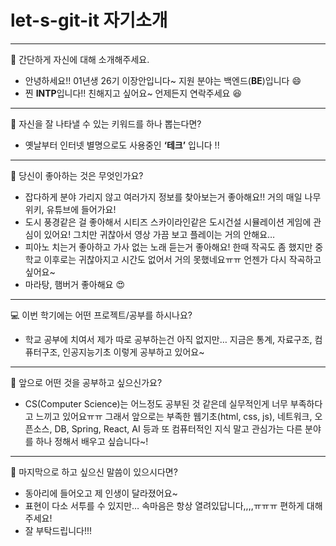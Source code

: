 # let-s-git-it 자기소개

---
👋 간단하게 자신에 대해 소개해주세요.
- 안녕하세요!! 01년생 26기 이장안입니다~ 지원 분야는 백엔드(**BE**)입니다 😄
- 찐 **INTP**입니다!! 친해지고 싶어요~ 언제든지 연락주세요 😆

---
🔎 자신을 잘 나타낼 수 있는 키워드를 하나 뽑는다면?
- 옛날부터 인터넷 별명으로도 사용중인 **‘테크’** 입니다 !!

---
💌 당신이 좋아하는 것은 무엇인가요?
- 잡다하게 분야 가리지 않고 여러가지 정보를 찾아보는거 좋아해요!! 거의 매일 나무위키, 유튜브에 들어가요!
- 도시 풍경같은 걸 좋아해서 시티즈 스카이라인같은 도시건설 시뮬레이션 게임에 관심이 있어요! 그치만 귀찮아서 영상 가끔 보고 플레이는 거의 안해요…
- 피아노 치는거 좋아하고 가사 없는 노래 듣는거 좋아해요! 한때 작곡도 좀 했지만 중학교 이후로는 귀찮아지고 시간도 없어서 거의 못했네요ㅠㅠ 언젠가 다시 작곡하고 싶어요~
- 마라탕, 햄버거 좋아해요 😍

---
💻 이번 학기에는 어떤 프로젝트/공부를 하시나요?
- 학교 공부에 치여서 제가 따로 공부하는건 아직 없지만… 지금은 통계, 자료구조, 컴퓨터구조, 인공지능기초 이렇게 공부하고 있어요~

---
👣 앞으로 어떤 것을 공부하고 싶으신가요?
- CS(Computer Science)는 어느정도 공부된 것 같은데 실무적인게 너무 부족하다고 느끼고 있어요ㅠㅠ 그래서 앞으로는 부족한 웹기초(html, css, js), 네트워크, 오픈소스, DB, Spring, React, AI 등과 또 컴퓨터적인 지식 말고 관심가는 다른 분야를 하나 정해서 배우고 싶습니다~!

---
💙 마지막으로 하고 싶으신 말씀이 있으시다면?
- 동아리에 들어오고 제 인생이 달라졌어요~
- 표현이 다소 서투를 수 있지만… 속마음은 항상 열려있답니다,,,,ㅠㅠㅠ 편하게 대해주세요!
- 잘 부탁드립니다!!!